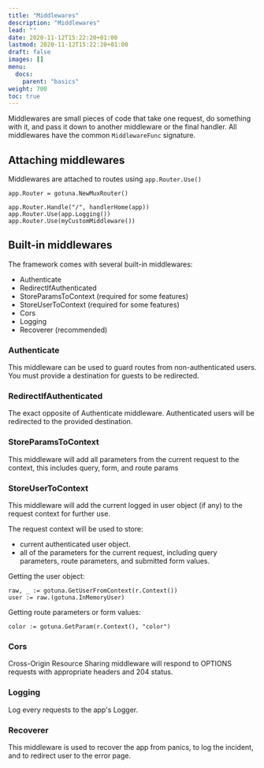 ```yaml
---
title: "Middlewares"
description: "Middlewares"
lead: ""
date: 2020-11-12T15:22:20+01:00
lastmod: 2020-11-12T15:22:20+01:00
draft: false
images: []
menu: 
  docs:
    parent: "basics"
weight: 700
toc: true
---
```


Middlewares are small pieces of code that take one request, do something with it,
and pass it down to another middleware or the final handler.
All middlewares have the common `MiddlewareFunc` signature.

## Attaching middlewares

Middlewares are attached to routes using ```app.Router.Use()```

```
app.Router = gotuna.NewMuxRouter()

app.Router.Handle("/", handlerHome(app))
app.Router.Use(app.Logging())
app.Router.Use(myCustomMiddleware())
```

## Built-in middlewares
The framework comes with several built-in middlewares:

- Authenticate
- RedirectIfAuthenticated
- StoreParamsToContext (required for some features)
- StoreUserToContext (required for some features)
- Cors
- Logging
- Recoverer (recommended)

### Authenticate
This middleware can be used to guard routes from non-authenticated users.
You must provide a destination for guests to be redirected.

### RedirectIfAuthenticated
The exact opposite of Authenticate middleware. Authenticated users will
be redirected to the provided destination.

### StoreParamsToContext
This middleware will add all parameters from the current request to the context, 
this includes query, form, and route params

### StoreUserToContext
This middleware will add the current logged in  user object (if any) to the 
request context for further use.

The request context will be used to store:
- current authenticated user object.
- all of the parameters for the current request, including query parameters, 
 route parameters, and submitted form values.

Getting the user object:
```
raw, _ := gotuna.GetUserFromContext(r.Context())
user := raw.(gotuna.InMemoryUser)
```

Getting route parameters or form values:
```
color := gotuna.GetParam(r.Context(), "color")
```

### Cors
Cross-Origin Resource Sharing middleware will respond to OPTIONS requests 
with appropriate headers and 204 status.

### Logging
Log every requests to the app's Logger.

### Recoverer
This middleware is used to recover the app from panics, to log the incident,
and to redirect user to the error page.

